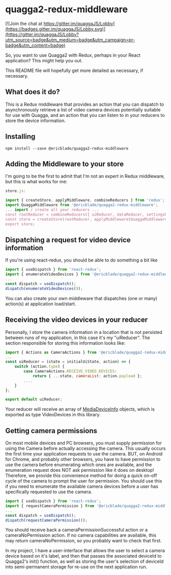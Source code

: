 quagga2-redux-middleware
========================

[![Join the chat at
https://gitter.im/quaggaJS/Lobby](https://badges.gitter.im/quaggaJS/Lobby.svg)](https://gitter.im/quaggaJS/Lobby?utm_source=badge&utm_medium=badge&utm_campaign=pr-badge&utm_content=badge)

So, you want to use Quagga2 with Redux, perhaps in your React application?  This might help you out.

This README file will hopefully get more detailed as necessary, if necessary.

What does it do?
----------------

This is a Redux middleware that provides an action that you can dispatch to asynchronously retrieve
a list of video camera devices potentially suitable for use with Quagga, and an action that you can
listen to in your reducers to store the device information.

Installing
----------

````npm install --save @ericblade/quagga2-redux-middleware````

Adding the Middleware to your store
-----------------------------------

I'm going to be the first to admit that I'm not an expert in Redux middleware, but this is what
works for me:

````javascript
store.js:

import { createStore, applyMiddleware, combineReducers } from 'redux';
import QuaggaMiddleware from '@ericblade/quagga2-redux-middleware';
... import / create all your reducers ...
const rootReducer = combineReducers({ uiReducer, dataReducer, settingsReducer }); // names here are just samples
const store = createStore(rootReducer, applyMiddleware(QuaggaMiddleware));
export store;

````

Dispatching a request for video device information
--------------------------------------------------

If you're using react-redux, you should be able to do something a bit like

````javascript
import { useDispatch } from 'react-redux';
import { enumerateVideoDevices } from '@ericblade/quagga2-redux-middleware';
...
const dispatch = useDispatch();
dispatch(enumerateVideoDevices());
````

You can also create your own middleware that dispatches (one or many) action(s) at application load/start.

Receiving the video devices in your reducer
-------------------------------------------

Personally, I store the camera information in a location that is not persisted between runs of my
application, in this case it's my "uiReducer".  The section responsible for storing this information
looks like:

````javascript
import { Actions as CameraActions } from '@ericblade/quagga2-redux-middleware';
...
const uiReducer = (state = initialUiState, action) => {
    switch (action.type) {
        case CameraActions.RECEIVE_VIDEO_DEVICES:
            return { ...state, cameraList: action.payload };
        ....
    }
};

export default uiReducer;
````

Your reducer will receive an array of
[MediaDeviceInfo](https://developer.mozilla.org/en-US/docs/Web/API/MediaDeviceInfo) objects, which is exported as type VideoDevices in this library.

Getting camera permissions
--------------------------
On most mobile devices and PC browsers, you must supply permission for using the Camera before actually accessing the camera.  This usually occurs the first time your application requests to use the camera.  BUT, on Android for Chrome, and probably other browsers, you have to have permission to use the camera before enumerating which ones are available, and the enumeration request does NOT ask permission like it does on desktop!  Therefore, we provide this convenience method for doing a quick on-off cycle of the camera to prompt the user for permission.  You should use this if you need to enumerate the available camera devices before a user has specifically requested to use the camera.

````javascript
import { useDispatch } from 'react-redux';
import { requestCameraPermission } from '@ericblade/quagga2-redux-middleware';
...
const dispatch = useDispatch();
dispatch(requestCameraPermission());
````

You should receive back a cameraPermissionSuccessful action or a cameraNoPermission action.
If no camera capabilities are available, this may return cameraNoPermission, so you probably want
to check that first.

In my project, I have a user-interface that allows the user to select a camera device based on it's
label, and then that passes the associated deviceId to Quagga2's init() function, as well as storing
the user's selection of deviceId into semi-permanent storage for re-use on the next application run.
